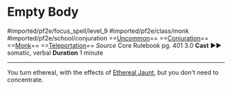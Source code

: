# Empty Body
#imported/pf2e/focus_spell/level_9 #imported/pf2e/class/monk #imported/pf2e/school/conjuration 
==[Uncommon](uncommon.md)== ==[Conjuration](conjuration.md)== ==[Monk](rules/traits/monk.md)== ==[Teleportation](teleportation.md)==
*Source* Core Rulebook pg. 401 3.0
**Cast** ►► somatic, verbal
**Duration** 1 minute

---
You turn ethereal, with the effects of [Ethereal Jaunt](../../Arcane_Tradition/Level%207/Ethereal%20Jaunt.md), but you don't need to concentrate.